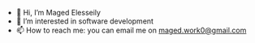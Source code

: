 - 👋 Hi, I’m Maged Elesseily
- 👀 I’m interested in software development
- 📫 How to reach me: you can email me on maged.work0@gmail.com
<!---
MagedGDEV/MagedGDEV is a ✨ special ✨ repository because its `README.md` (this file) appears on your GitHub profile.
You can click the Preview link to take a look at your changes.
--->
